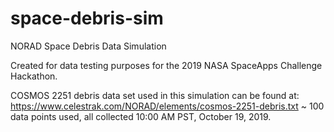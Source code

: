 # space-debris-sim
NORAD Space Debris Data Simulation

Created for data testing purposes for the 2019 NASA SpaceApps Challenge Hackathon.

COSMOS 2251 debris data set used in this simulation can be found at: https://www.celestrak.com/NORAD/elements/cosmos-2251-debris.txt
~ 100 data points used, all collected 10:00 AM PST, October 19, 2019.
